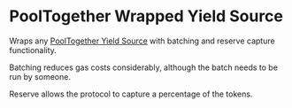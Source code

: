 # PoolTogether Wrapped Yield Source

Wraps any [PoolTogether Yield Source](https://docs.pooltogether.com/protocol/yield-sources) with batching and reserve capture functionality.

Batching reduces gas costs considerably, although the batch needs to be run by someone.

Reserve allows the protocol to capture a percentage of the tokens.